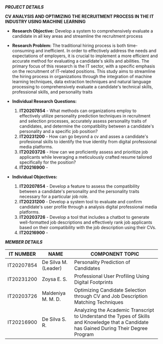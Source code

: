 ***PROJECT DETAILS***

**CV ANALYSIS AND OPTIMIZING THE RECRUITMENT PROCESS IN THE IT INDUSTRY USING MACHINE LEARNING**

* **Research Objective:** Develop a system to comprehensively evaluate a candidate in all key areas and streamline the recruitment process

* **Research Problem:** The traditional hiring process is both time-consuming and inefficient. In order to effectively address the needs and expectations of employers, it is crucial to implement a more efficient and accurate method for evaluating a candidate's skills and abilities. The primary focus of this research is the IT sector, with a specific emphasis on the recruitment of IT-related positions. This study aims to streamline the hiring process in organizations through the integration of machine learning techniques, data extraction techniques and natural language processing to comprehensively evaluate a candidate's technical skills, professional skills, and personality traits

* **Individual Research Questions:** 
    1. **IT20207854** - What methods can organizations employ to effectively utilize personality prediction techniques in recruitment and selection processes, accurately assess personality traits of candidates, and determine the compatibility between a candidate's personality and a specific job position?
    2. **IT20231200** - How can go beyond a cv and asses a candidate's profesional skills to identify the true identity from digital professional media platforms.
    3. **IT20203726** - How can we proficiently assess and prioritize job applicants while leveraging a meticulously crafted resume tailored specifically for the position? 
    4. **IT20216900** - 

* **Individual Objectives:** 
    1. **IT20207854** - Develop a feature to  assess the compatibility between a candidate's personality and the personality traits necessary for a particular job role.
    2. **IT20231200** - Develop a system tool to evaluate and confirm candidate's user profile through a analysis digital professional media platforms.
    3. **IT20203726** - Develop a tool that includes a chatbot to generate well-formatted job descriptions and effectively rank job applicants based on their compatibility with the job description using their CVs.
    4. **IT20216900** - 



***MEMBER DETAILS***

| **IT NUMBER** | **NAME** | **COMPONENT TOPIC** |
| ------ | ------ | ------ |
| IT20207854 | De Silva M. (Leader) | Personality Prediction of Candidates |
| IT20231200 | Zoysa E. S. | Professional User Profiling Using Digital Footprints |
| IT20203726 | Maldeniya M. M. D. | Optimizing Candidate Selection through CV and Job Description Matching Techniques |
| IT20216900 | De Silva S. R. | Analyzing the Academic Transcript to Understand the Types of Skills and Knowledge that a Candidate has Gained During Their Degree Program |



